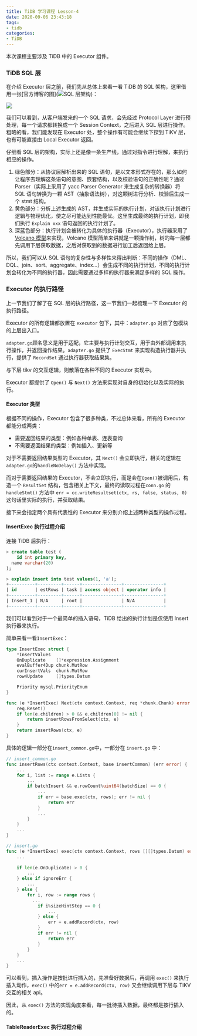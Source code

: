 ```yaml
---
title: TiDB 学习课程 Lesson-4
date: 2020-09-06 23:43:18
tags:
- tidb
categories:
- TiDB
---
```


本次课程主要涉及 TiDB 中的 Executor 组件。

### TiDB SQL 层

在介绍 Executor 层之前，我们先从总体上来看一看 TiDB 的 SQL 架构，这里借用一张[官方博客的图](![SQL 层架构](https://download.pingcap.com/images/blog-cn/tidb-source-code-reading-2/2.png))：

![](https://download.pingcap.com/images/blog-cn/tidb-source-code-reading-2/2.png)

我们可以看到，从客户端发来的一个 SQL 请求，会先经过 Protocol Layer 进行预处理，每一个请求都转换成一个 Session Context，之后进入 SQL 层进行操作。粗略的看，我们能发现在 Executor 处，整个操作有可能会继续下探到 TiKV 层，也有可能直接由 Local Executor 返回。

仔细看 SQL 层的架构，实际上还是像一条生产线，通过对指令进行理解，来执行相应的操作。

1. 绿色部分：从协议层解析出来的 SQL 语句，是以文本形式存在的，那么如何让程序去理解这条语句的意图、嵌套结构，以及校验语句的正确性呢？通过 Parser（实际上采用了 yacc Parser Generator 来生成复杂的转换器）将 SQL 语句转换为一颗 AST（抽象语法树），对这颗树进行分析、校验后生成一个 stmt 结构。
2. 黄色部分：分析上述生成的 AST，并生成实际的执行计划，对该执行计划进行逻辑与物理优化，使之尽可能达到性能最优。这里生成最终的执行计划，即我们执行 `Explain xxx` 语句返回的执行计划了。
3. 深蓝色部分：执行计划会被转化为具体的执行器（Executor），执行器采用了 [Volcano 模型](https://paperhub.s3.amazonaws.com/dace52a42c07f7f8348b08dc2b186061.pdf)来实现，Volcano 模型简单来讲就是一颗操作树，树的每一层都先调用下层获取数据，之后对获取到的数据进行加工后返回给上层。

所以，我们可以从 SQL 语句的复杂性与多样性来得出判断：不同的操作（DML、DQL、join、sort、aggregate、index...）会生成不同的执行计划，不同的执行计划会转化为不同的执行器，因此需要通过多样的执行器来满足多样的 SQL 操作。

### Executor 的执行路径

上一节我们了解了在 SQL 层的执行路径，这一节我们一起梳理一下 Executor 的执行路径。

Executor 的所有逻辑都放置在 `executor` 包下，其中：`adapter.go` 对应了包模块的上层出入口。

`adapter.go`顾名思义是用于适配，它主要与执行计划交互，用于由外部调用来执行操作，并返回操作结果。`adapter.go` 提供了 `ExecStmt` 来实现构造执行器并执行，提供了 `RecordSet` 通过执行器获取结果集。

与下层 tikv 的交互逻辑，则散落在各种不同的 Executor 实现中。

Executor 都提供了 `Open()` 与 `Next()` 方法来实现对自身的初始化以及实际的执行。

#### Executor 类型

根据不同的操作，Executor 包含了很多种类，不过总体来看，所有的 Executor 都能分成两类：

- 需要返回结果的类型：例如各种单表、连表查询
- 不需要返回结果的类型：例如插入、更新等

对于不需要返回结果类型的 Executor，其 `Next()` 会立即执行，相关的逻辑在`adapter.go`的`handleNoDelay()` 方法中实现。

而对于需要返回结果的 Executor，不会立即执行，而是会在`Open()`被调用后，构造一个 `ResultSet` 结构，包含相关上下文，最终的读取过程在`conn.go` 的 `handleStmt()` 方法中 `err = cc.writeResultset(ctx, rs, false, status, 0)` 这句话里实际的执行，并获取结果。

接下来会指定两个具有代表性的 Executor 来分别介绍上述两种类型的操作过程。

#### InsertExec 执行过程介绍

连接 TiDB 后执行：

```sql
> create table test (
	id int primary key,
  name varchar(20)
);

> explain insert into test values(1, 'a');
+----------+---------+------+---------------+---------------+
| id       | estRows | task | access object | operator info |
+----------+---------+------+---------------+---------------+
| Insert_1 | N/A     | root |               | N/A           |
+----------+---------+------+---------------+---------------+
```

我们可以看到对于一个最简单的插入语句，TiDB 给出的执行计划是仅使用 Insert 执行器来执行。

简单来看一看`InsertExec`：

```go
type InsertExec struct {
	*InsertValues
	OnDuplicate    []*expression.Assignment
	evalBuffer4Dup chunk.MutRow
	curInsertVals  chunk.MutRow
	row4Update     []types.Datum

	Priority mysql.PriorityEnum
}

func (e *InsertExec) Next(ctx context.Context, req *chunk.Chunk) error {
	req.Reset()
	if len(e.children) > 0 && e.children[0] != nil {
		return insertRowsFromSelect(ctx, e)
	}
	return insertRows(ctx, e)
}
```

具体的逻辑一部分在`insert_common.go`中，一部分在 `insert.go` 中：

```go
// insert_common.go
func insertRows(ctx context.Context, base insertCommon) (err error) {
	...
	for i, list := range e.Lists {
		...
		if batchInsert && e.rowCount%uint64(batchSize) == 0 {
			...
			if err = base.exec(ctx, rows); err != nil {
				return err
			}
			...
		}
	}
	...
}

// insert.go
func (e *InsertExec) exec(ctx context.Context, rows [][]types.Datum) error {
	...
	
	if len(e.OnDuplicate) > 0 {
		...
	} else if ignoreErr {
		...
	} else {
		for i, row := range rows {
		  ...
			if i%sizeHintStep == 0 {
				...
			} else {
				err = e.addRecord(ctx, row)
			}
			if err != nil {
				return err
			}
		}
	}
	...
}

```

可以看到，插入操作是按批进行插入的，先准备好数据后，再调用 `exec()` 来执行插入动作，`exec()` 中的`err = e.addRecord(ctx, row)` 又会继续调用下层与 TiKV 交互的相关 api。

因此，从 `exec()` 方法的实现角度来看，每一批待插入数据，最终都是按行插入的。

#### TableReaderExec 执行过程介绍